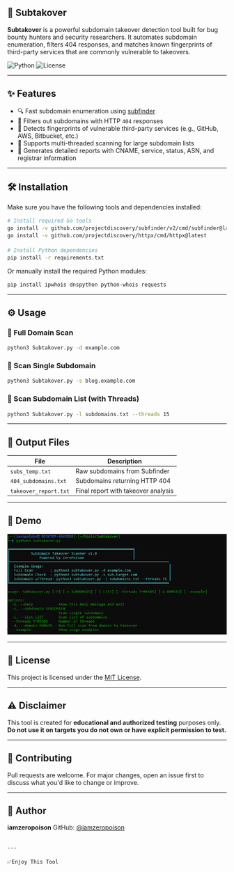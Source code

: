## 🔎 Subtakover

**Subtakover** is a powerful subdomain takeover detection tool built for bug bounty hunters and security researchers. It automates subdomain enumeration, filters 404 responses, and matches known fingerprints of third-party services that are commonly vulnerable to takeovers.

![Python](https://img.shields.io/badge/Python-3.8%2B-blue)
![License](https://img.shields.io/badge/License-MIT-green)

---

## ✨ Features

- 🔍 Fast subdomain enumeration using [subfinder](https://github.com/projectdiscovery/subfinder)
- 🚫 Filters out subdomains with HTTP `404` responses
- 🔎 Detects fingerprints of vulnerable third-party services (e.g., GitHub, AWS, Bitbucket, etc.)
- 🧵 Supports multi-threaded scanning for large subdomain lists
- 📝 Generates detailed reports with CNAME, service, status, ASN, and registrar information

---

## 🛠️ Installation

Make sure you have the following tools and dependencies installed:

```bash
# Install required Go tools
go install -v github.com/projectdiscovery/subfinder/v2/cmd/subfinder@latest
go install -v github.com/projectdiscovery/httpx/cmd/httpx@latest

# Install Python dependencies
pip install -r requirements.txt
````

Or manually install the required Python modules:

```bash
pip install ipwhois dnspython python-whois requests
```

---

## ⚙️ Usage

### 🔸 Full Domain Scan

```bash
python3 Subtakover.py -d example.com
```

### 🔸 Scan Single Subdomain

```bash
python3 Subtakover.py -s blog.example.com
```

### 🔸 Scan Subdomain List (with Threads)

```bash
python3 Subtakover.py -l subdomains.txt --threads 15
```

---

## 📁 Output Files

| File                  | Description                         |
| --------------------- | ----------------------------------- |
| `subs_temp.txt`       | Raw subdomains from Subfinder       |
| `404_subdomains.txt`  | Subdomains returning HTTP 404       |
| `takeover_report.txt` | Final report with takeover analysis |

---

## 📸 Demo

![Subtakover Demo](sub.PNG)

---

## 📄 License

This project is licensed under the [MIT License](LICENSE).

---

## ⚠️ Disclaimer

This tool is created for **educational and authorized testing** purposes only.
**Do not use it on targets you do not own or have explicit permission to test.**

---

## 🤝 Contributing

Pull requests are welcome.
For major changes, open an issue first to discuss what you'd like to change or improve.

---

## 👤 Author

**iamzeropoison**
GitHub: [@iamzeropoison](https://github.com/iamzeropoison)

```

---

✅Enjoy This Tool
```

